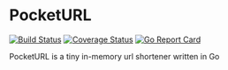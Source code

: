 # PocketURL
[![Build Status](https://travis-ci.org/Oliver-Fish/pocketURL.svg?branch=master)](https://travis-ci.org/Oliver-Fish/pocketURL)
[![Coverage Status](https://coveralls.io/repos/github/Oliver-Fish/metaweather-go/badge.svg?branch=master)](https://coveralls.io/github/Oliver-Fish/metaweather-go?branch=master)
[![Go Report Card](https://goreportcard.com/badge/github.com/Oliver-Fish/metaweather-go)](https://goreportcard.com/report/github.com/Oliver-Fish/metaweather-go)

PocketURL is a tiny in-memory url shortener written in Go
